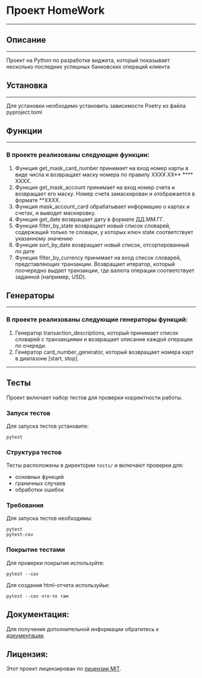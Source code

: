 # Проект HomeWork
___

## Описание
___
Проект на Python по разработке виджета, который показывает несколько последних успешных банковских операций клиента

## Установка
___
Для установки необходимо установить зависимости Poetry из файла pyproject.toml

## Функции
___
### В проекте реализованы следующие функции:
1. Функция get_mask_card_number принимает на вход номер карты в виде
    числа и возвращает маску номера по правилу
    XXXX XX** **** XXXX.
2. Функция get_mask_account принимает на вход номер счета и возвращает его маску.
    Номер счета замаскирован и отображается в формате **XXXX.
3. Функция mask_account_card обрабатывает информацию о картах и счетах, и выводит маскировку.
4. Функция get_date возвращает дату в формате ДД.ММ.ГГ.
5. Функция filter_by_state возвращает новый список словарей, содержащий только те словари,
    у которых ключ state соответствует указанному значению
6. Функция sort_by_date возвращает новый список, отсортированный по дате
5. Функция filter_by_currency принимает на вход список словарей, представляющих транзакции.
    Возвращает итератор, который поочередно выдает транзакции, где валюта операции
    соответствует заданной (например, USD).

## Генераторы
___
### В проекте реализованы следующие генераторы функций:
1. Генератор transaction_descriptions, который принимает список словарей с транзакциями и возвращает описание каждой операции
    по очереди.
2. Генератор card_number_generator, который возвращает номера карт в диапазоне [start, stop].
___
## Тесты
Проект включает набор тестов для проверки корректности работы.
### Запуск тестов
Для запуска тестов установите:
```
pytest
```
### Структура тестов
Тесты расположены в директории `tests/` и включают проверки для:
* основных функций
* граничных случаев
* обработки ошибок
### Требования
Для запуска тестов необходимы:
```
pytest
pytest-cov
```
### Покрытие тестами
Для проверки покрытия используйте:
```
pytest --cov
```
Для создания html-отчета используйье:
```
pytest --cov что-то там
```
## Документация:
Для получения дополнительной информации обратитесь к [документации](README.md).
## Лицензия:
Этот проект лицензирован по [лицензии MIT](LICENSE).